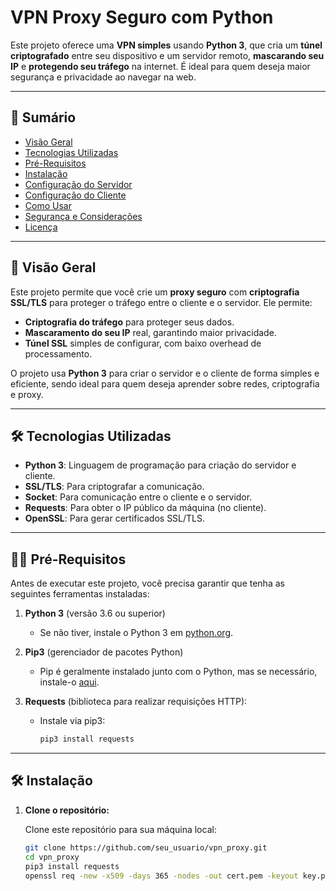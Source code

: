 # VPN Proxy Seguro com Python

Este projeto oferece uma **VPN simples** usando **Python 3**, que cria um **túnel criptografado** entre seu dispositivo e um servidor remoto, **mascarando seu IP** e **protegendo seu tráfego** na internet. É ideal para quem deseja maior segurança e privacidade ao navegar na web.

---

## 🚀 **Sumário**

- [Visão Geral](#-visão-geral)
- [Tecnologias Utilizadas](#-tecnologias-utilizadas)
- [Pré-Requisitos](#-pré-requisitos)
- [Instalação](#-instalação)
- [Configuração do Servidor](#-configuração-do-servidor)
- [Configuração do Cliente](#-configuração-do-cliente)
- [Como Usar](#-como-usar)
- [Segurança e Considerações](#-segurança-e-considerações)
- [Licença](#-licença)

---

## 📖 **Visão Geral**

Este projeto permite que você crie um **proxy seguro** com **criptografia SSL/TLS** para proteger o tráfego entre o cliente e o servidor. Ele permite:

- **Criptografia do tráfego** para proteger seus dados.
- **Mascaramento do seu IP** real, garantindo maior privacidade.
- **Túnel SSL** simples de configurar, com baixo overhead de processamento.

O projeto usa **Python 3** para criar o servidor e o cliente de forma simples e eficiente, sendo ideal para quem deseja aprender sobre redes, criptografia e proxy.

---

## 🛠️ **Tecnologias Utilizadas**

- **Python 3**: Linguagem de programação para criação do servidor e cliente.
- **SSL/TLS**: Para criptografar a comunicação.
- **Socket**: Para comunicação entre o cliente e o servidor.
- **Requests**: Para obter o IP público da máquina (no cliente).
- **OpenSSL**: Para gerar certificados SSL/TLS.

---

## 🧑‍💻 **Pré-Requisitos**

Antes de executar este projeto, você precisa garantir que tenha as seguintes ferramentas instaladas:

1. **Python 3** (versão 3.6 ou superior)
   - Se não tiver, instale o Python 3 em [python.org](https://www.python.org/downloads/).
   
2. **Pip3** (gerenciador de pacotes Python)
   - Pip é geralmente instalado junto com o Python, mas se necessário, instale-o [aqui](https://pip.pypa.io/en/stable/installation/).

3. **Requests** (biblioteca para realizar requisições HTTP):
   - Instale via pip3:
     ```bash
     pip3 install requests
     ```

---

## 🛠️ **Instalação**

1. **Clone o repositório:**

   Clone este repositório para sua máquina local:

   ```bash
   git clone https://github.com/seu_usuario/vpn_proxy.git
   cd vpn_proxy
   pip3 install requests
   openssl req -new -x509 -days 365 -nodes -out cert.pem -keyout key.pem
   ```
